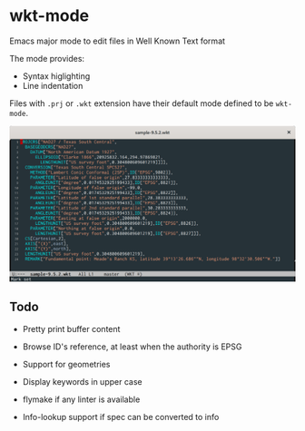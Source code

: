 # wkt-mode

Emacs major mode to edit files in Well Known Text format

The mode provides:
- Syntax higlighting
- Line indentation

Files with `.prj` or `.wkt` extension have their default mode defined
to be `wkt-mode`.

![Emacs Screenshot](./screenshot.png)


## Todo

- Pretty print buffer content

- Browse ID's reference, at least when the authority is EPSG

- Support for geometries

- Display keywords in upper case

- flymake if any linter is available

- Info-lookup support if spec can be converted to info
